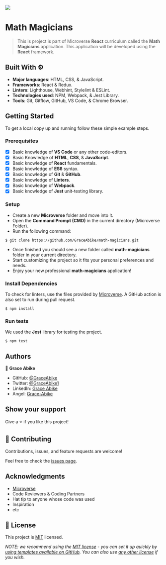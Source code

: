 ![](https://img.shields.io/badge/Microverse-blueviolet)

# Math Magicians

> This is project is part of Microverse **React** curriculum called the **Math Magicians** application. This application will be developed using the **React** framework.

## Built With ⚙️

- **Major languages**: HTML, CSS, & JavaScript.
- **Frameworks**: React & Redux.
- **Linters**: Lighthouse, Webhint, Stylelint & ESLint.
- **Technologies used**: NPM, Webpack, & Jest Library.
- **Tools**: Git, Gitflow, GitHub, VS Code, & Chrome Browser.

## Getting Started

To get a local copy up and running follow these simple example steps.

### Prerequisites

- [x] Basic knowledge of **VS Code** or any other code-editors.
- [x] Basic Knowledge of **HTML**, **CSS**, & **JavaScript**.
- [x] Basic knowledge of **React** fundamentals.
- [x] Basic knowledge of **ES6** syntax.
- [x] Basic knowledge of **Git** & **GitHub**.
- [x] Basic knowledge of **Linters**.
- [x] Basic knowledge of **Webpack**.
- [x] Basic knowledge of **Jest** unit-testing library.

### Setup

- Create a new **Microverse** folder and move into it.
- Open the **Command Prompt (CMD)** in the current directory (Microverse Folder).
- Run the following command:

```
$ git clone https://github.com/GraceAbike/math-magicians.git
```

- Once finished you should see a new folder called **math-magicians** folder in your current directory.
- Start customizing the project so it fits your personal preferences and needs.
- Enjoy your new professional **math-magicians** application!

### Install Dependencies

To check for linters, use the files provided by [Microverse](https://github.com/microverseinc/linters-config/tree/master/react-redux). A GitHub action is also set to run during pull request.

```
$ npm install
```
### Run tests

We used the **Jest** library for testing the project.

```
$ npm test
```

## Authors

👤 **Grace Abike**

- GitHub: [@GraceAbike](https://github.com/GraceAbike)
- Twitter: [@GraceAbike1](https://twitter.com/GraceAbike1)
- LinkedIn: [Grace Abike](https://www.linkedin.com/in/grace-abike-02770522a/)
- Angel: [Grace-Abike](https://angel.co/u/grace-abike)

## Show your support

Give a ⭐️ if you like this project!

## 🤝 Contributing

Contributions, issues, and feature requests are welcome!

Feel free to check the [issues page](../../issues/).

## Acknowledgments

- [Microverse](https://www.microverse.org/)
- Code Reviewers & Coding Partners
- Hat tip to anyone whose code was used
- Inspiration
- etc

## 📝 License

This project is [MIT](./LICENSE) licensed.

_NOTE: we recommend using the [MIT license](https://choosealicense.com/licenses/mit/) - you can set it up quickly by [using templates available on GitHub](https://docs.github.com/en/communities/setting-up-your-project-for-healthy-contributions/adding-a-license-to-a-repository). You can also use [any other license](https://choosealicense.com/licenses/) if you wish._
